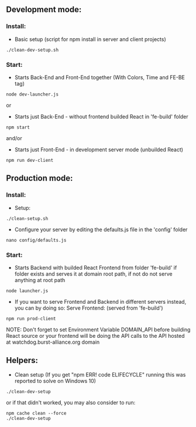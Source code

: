 ## Development mode:
### Install:
- Basic setup (script for npm install in server and client projects)
```
./clean-dev-setup.sh
```

### Start:
- Starts Back-End and Front-End together (With Colors, Time and FE-BE tag)
```
node dev-launcher.js
```
or
- Starts just Back-End - without frontend builded React in 'fe-build' folder
```
npm start
```
and/or
- Starts just Front-End -  in development server mode (unbuilded React)
```
npm run dev-client
```

## Production mode:
### Install:
- Setup:
```
./clean-setup.sh
```
- Configure your server by editing the defaults.js file in the 'config' folder
```
nano config/defaults.js
```
### Start:
- Starts Backend with builded React Frontend from folder 'fe-build' if folder exists and serves it at domain root path, if not do not serve anything at root path
```
node launcher.js
```
- If you want to serve Frontend and Backend in different servers instead, you can by doing so:
Serve Frontend: (served from 'fe-build')
```
npm run prod-client
```
NOTE: Don't forget to set Environment Variable DOMAIN_API before building React source or your frontend will be doing the API calls to the API hosted at watchdog.burst-alliance.org domain

## Helpers:
- Clean setup (If you get "npm ERR! code ELIFECYCLE" running this was reported to solve on Windows 10)
```
./clean-dev-setup
```
or if that didn't worked, you may also consider to run:
```
npm cache clean --force
./clean-dev-setup
```
